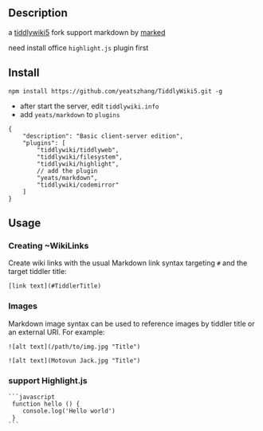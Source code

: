 ## Description

a [tiddlywiki5](https://github.com/Jermolene/TiddlyWiki5) fork support markdown by [marked](https://github.com/chjj/marked)

need install office `highlight.js` plugin first

## Install

```
npm install https://github.com/yeatszhang/TiddlyWiki5.git -g
```

* after start the server, edit `tiddlywiki.info`
* add `yeats/markdown` to `plugins`

```
{
    "description": "Basic client-server edition",
    "plugins": [
        "tiddlywiki/tiddlyweb",
        "tiddlywiki/filesystem",
        "tiddlywiki/highlight",
        // add the plugin
        "yeats/markdown",
        "tiddlywiki/codemirror"
    ]
}
```

## Usage

###  Creating ~WikiLinks

Create wiki links with the usual Markdown link syntax targeting `#` and the target tiddler title:

```
[link text](#TiddlerTitle)
```

### Images

Markdown image syntax can be used to reference images by tiddler title or an external URI. For example:

```
![alt text](/path/to/img.jpg "Title")

![alt text](Motovun Jack.jpg "Title")
```

### support Highlight.js


    ```javascript
     function hello () {
        console.log('Hello world')
     }
    ```